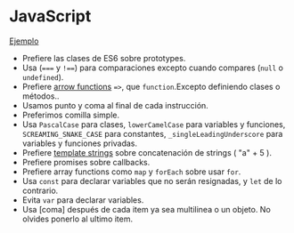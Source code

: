 JavaScript
==========

[Ejemplo](sample.js)

* Prefiere las clases de ES6 sobre prototypes.
* Usa  (`===` y `!==`) para comparaciones excepto cuando compares
  (`null` o `undefined`).
* Prefiere [arrow functions] `=>`, que `function`.Excepto definiendo clases o métodos..
* Usamos punto y coma al final de cada instrucción.
* Preferimos comilla simple.
* Usa `PascalCase` para clases, `lowerCamelCase` para variables y funciones,
  `SCREAMING_SNAKE_CASE` para constantes, `_singleLeadingUnderscore` para variables y funciones privadas.
* Prefiere [template strings] sobre concatenación de strings ( "a" + 5 ).
* Prefiere promises sobre callbacks.
* Prefiere array functions como `map` y `forEach` sobre usar `for`.
* Usa `const` para declarar variables que no serán resignadas, y `let`
  de lo contrario.
* Evita `var` para declarar variables.
* Usa [coma] después de cada item ya sea multilinea o un objeto. No olvides ponerlo al ultimo item.

[template strings]: https://developer.mozilla.org/en-US/docs/Web/JavaScript/Reference/template_strings
[arrow functions]: https://developer.mozilla.org/en-US/docs/Web/JavaScript/Reference/Functions/Arrow_functions
[comma]: /style/javascript/sample.js#L11

